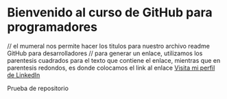 # Bienvenido al curso de GitHub para programadores
// el mumeral nos permite hacer los titulos para nuestro archivo readme
GitHub para desarrolladores
// para generar un enlace, utilizamos los parentesis cuadrados para el texto que contiene el enlace, mientras que en parentesis redondos, es donde colocamos el link al enlace 
[Visita mi perfil de LinkedIn](https://www.linkedin.com/in/hugo-salrey/)

Prueba de repositorio
